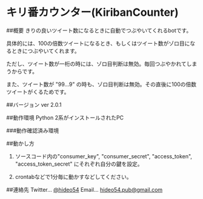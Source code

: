 キリ番カウンター(KiribanCounter)
===============

##概要
きりの良いツイート数になるときに自動でつぶやいてくれるbotです。

具体的には、100の倍数ツイートになるとき、もしくはツイート数がゾロ目になるときにつぶやいてくれます。

ただし、ツイート数が一桁の時には、ゾロ目判断は無効。毎回つぶやかれてしまうからです。

また、ツイート数が "99…9" の時も、ゾロ目判断は無効。その直後に100の倍数ツイートがくるためです。

##バージョン
ver 2.0.1

##動作環境
Python 2系がインストールされたPC

###動作確認済み環境

##動かし方
1. ソースコード内の"consumer_key", "consumer_secret", "access_token", "access_token_secret" にそれぞれ自分の鍵を設定。

2. crontabなどで1分毎に動かすなどしてください。

##連絡先
Twitter… [@hideo54](https://www.twitter.com/hideo54)
Email… hideo54.pub@gmail.com
